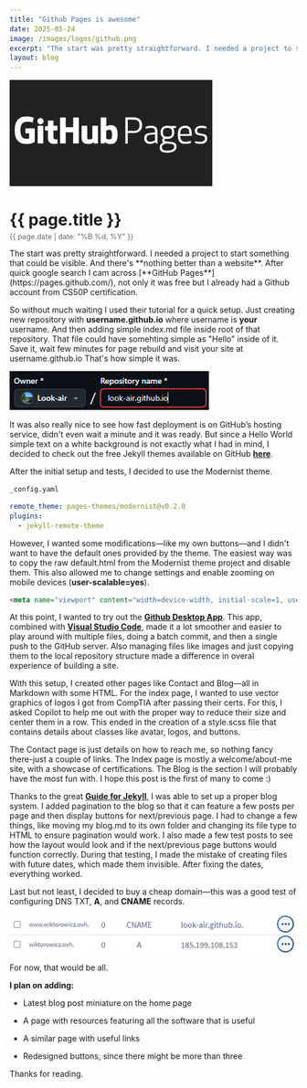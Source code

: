 ```yaml
---
title: "Github Pages is awesome"
date: 2025-05-24
image: /images/logos/github.png
excerpt: "The start was pretty straightforward. I needed a project to start something that can be visible. And there's nothing better than a website."
layout: blog
---
```

<img src="/images/blog/github_pages/website.jpg" alt="Image description" class="responsive-image">
<h1 style="margin-bottom: 5px;">{{ page.title }}</h1>
<p style="font-size: 0.9em; color: #666; margin-top: 0;">{{ page.date | date: "%B %d, %Y" }}</p>
The start was pretty straightforward. I needed a project to start something that could be visible. And there's **nothing better than a website**. After quick google search I cam across [**GitHub Pages**](https://pages.github.com/), not only it was free but I already had a Github account from CS50P certification. 

So without much waiting I used their tutorial for a quick setup. Just creating new repository with **username.github.io** where username is **your** username. And then adding simple index.md file inside root of that repository. That file could have somehting simple as "Hello" inside of it. Save it, wait few minutes for page rebuild and visit your site at username.github.io That's how simple it was. 

<img src="/images/blog/github_pages/repo_name.png" alt="Image description" class="responsive-image">

It was also really nice to see how fast deployment is on GitHub’s hosting service, didn't even wait a minute and it was ready. But since a Hello World simple text on a white background is not exactly what I had in mind, I decided to check out the free Jekyll themes available on GitHub [**here**](https://pages.github.com/themes/).

After the initial setup and tests, I decided to use the Modernist theme.
```
_config.yaml
```
```yaml
remote_theme: pages-themes/modernist@v0.2.0
plugins:
  - jekyll-remote-theme
```

However, I wanted some modifications—like my own buttons—and I didn't want to have the default ones provided by the theme. The easiest way was to copy the raw default.html from the Modernist theme project and disable them. This also allowed me to change settings and enable zooming on mobile devices (**user-scalable=yes**).
```html
<meta name="viewport" content="width=device-width, initial-scale=1, user-scalable=yes">
```

At this point, I wanted to try out the [**Github Desktop App**](https://github.com/apps/desktop). This app, combined with [**Visual Studio Code**](https://code.visualstudio.com/), made it a lot smoother and easier to play around with multiple files, doing a batch commit, and then a single push to the GitHub server. Also managing files like images and just copying them to the local repository structure made a difference in overal experience of building a site.

With this setup, I created other pages like Contact and Blog—all in Markdown with some HTML. For the index page, I wanted to use vector graphics of logos I got from CompTIA after passing their certs. For this, I asked Copilot to help me out with the proper way to reduce their size and center them in a row. This ended in the creation of a style.scss file that contains details about classes like avatar, logos, and buttons.

The Contact page is just details on how to reach me, so nothing fancy there-just a couple of links. The Index page is mostly a welcome/about-me site, with a showcase of certifications. The Blog is the section I will probably have the most fun with. I hope this post is the first of many to come :)

Thanks to the great [**Guide for Jekyll**](https://jekyllrb.com), I was able to set up a proper blog system. I added pagination to the blog so that it can feature a few posts per page and then display buttons for next/previous page. I had to change a few things, like moving my blog.md to its own folder and changing its file type to HTML to ensure pagination would work. I also made a few test posts to see how the layout would look and if the next/previous page buttons would function correctly. During that testing, I made the mistake of creating files with future dates, which made them invisible. After fixing the dates, everything worked.

Last but not least, I decided to buy a cheap domain—this was a good test of configuring DNS TXT, **A**, and **CNAME** records.

<img src="/images/blog/github_pages/CNAME.png" alt="Image description" class="responsive-image">

For now, that would be all.

**I plan on adding:**

* Latest blog post miniature on the home page

* A page with resources featuring all the software that is useful

* A similar page with useful links

* Redesigned buttons, since there might be more than three

Thanks for reading.